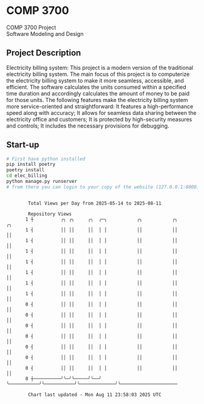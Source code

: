 # COMP 3700
COMP 3700 Project  
Software Modeling and Design
## Project Description
Electricity billing system: This project is a modern version of the traditional electricity billing system. The main focus of this project is to computerize the electricity billing system to make it more seamless, accessible, and efficient. The software calculates the units consumed within a specified time duration and accordingly calculates the amount of money to be paid for those units. The following features make the electricity billing system more service-oriented and straightforward: It features a high-performance speed along with accuracy; It allows for seamless data sharing between the electricity office and customers; It is protected by high-security measures and controls; It includes the necessary provisions for debugging.

## Start-up
```bash
# First have python installed
pip install poetry
poetry install
cd elec_billing
python manage.py runserver
# from there you can login to your copy of the website (127.0.0.1:8000), default creds are admin/admin
```

```

        Total Views per Day from 2025-05-14 to 2025-08-11

        Repository Views
       1 ┼          ╭╮ ╭╮     ╭╮  ╭─╮           ╭╮           ╭╮             ╭╮
       1 ┤          ││ ││     ││  │ │           ││           ││             ││
       1 ┤          ││ ││     ││  │ │           ││           ││             ││
       1 ┤          ││ ││     ││  │ │           ││           ││             ││
       1 ┤          ││ ││     ││  │ │           ││           ││             ││
       1 ┤          ││ ││     ││  │ │           ││           ││             ││
       1 ┤          ││ ││     ││  │ │           ││           ││             ││
       1 ┤          ││ ││     ││  │ │           ││           ││             ││
       0 ┤          ││ ││     ││  │ │           ││           ││             ││
       0 ┤          ││ ││     ││  │ │           ││           ││             ││
       0 ┤          ││ ││     ││  │ │           ││           ││             ││
       0 ┤          ││ ││     ││  │ │           ││           ││             ││
       0 ┤          ││ ││     ││  │ │           ││           ││             ││
       0 ┤          ││ ││     ││  │ │           ││           ││             ││
       0 ┤          ││ ││     ││  │ │           ││           ││             ││
       0 ┼──────────╯╰─╯╰─────╯╰──╯ ╰───────────╯╰───────────╯╰─────────────╯╰─────────────────────

        Chart last updated - Mon Aug 11 23:58:03 2025 UTC
        
```
